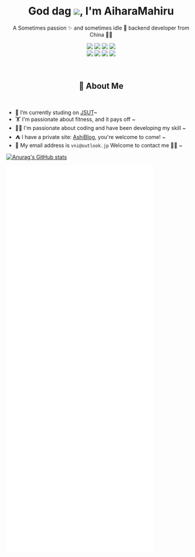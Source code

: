 <p align="center">
  <h1 height="200px" align="center">
    God dag <img src="https://cdn.jsdelivr.net/gh/MaleWeb/picture/images/techblog/hi.gif" width="25">, I'm AiharaMahiru
  </h1>
   <p align="center">A Sometimes passion ✨ and sometimes idle 🥋 backend developer from China 👨‍💻</p>
</p>
<div align="center">
  <img src="https://img.shields.io/badge/-JavaScript-f6da1c?style=flat&logo=javascript&logoColor=white">
  <img src="https://img.shields.io/badge/-Python-00b4ce?style=flat&logo=python&logoColor=white">
  <img src="https://img.shields.io/badge/-Node.js-3C873A?style=flat&logo=Node.js&logoColor=white">
  <img src="https://img.shields.io/badge/-C-33333D?style=flat&logo=C&logoColor=white">
</div>
<div align="center">
  
  <img src="https://img.shields.io/badge/-Git-ee462c?style=flat&logo=git&logoColor=white">
  <img src="https://img.shields.io/badge/-Docker-218bea?style=flat&logo=docker&logoColor=white">
  <img src="https://img.shields.io/badge/-Github-black?style=flat&logo=github">
  <img src="https://img.shields.io/badge/-Linux-%232C3A42?style=linux&logo=webpack">
</div>
<br />
<br />

<!-- 关于我 -->
<h2 height="200px" align="center">🎉 About Me</h2>
<br />

- 🔭 I’m currently studing on [JSUT](https://www.jsut.edu.cn/)~
- 🏋 I'm passionate about fitness, and it pays off ~
- 👨‍💻 I'm passionate about coding and have been developing my skill ~
- ⛺️ I have a private site: [AshiBlog](https://www.miaouu.top), you're welcome to come! ~
- 📨 My email address is `vni@outlook.jp` Welcome to contact me 👏🏻 ~


[![Anurag's GitHub stats](https://github-readme-stats.vercel.app/api?username=AiharaMahiru)](https://github.com/anuraghazra/github-readme-stats)

![Metrics](/github-metrics.svg)

